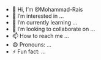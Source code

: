 - 👋 Hi, I’m @Mohammad-Rais
- 👀 I’m interested in ...
- 🌱 I’m currently learning ...
- 💞️ I’m looking to collaborate on ...
- 📫 How to reach me ...
- 😄 Pronouns: ...
- ⚡ Fun fact: ...

<!---
Mohammad-Rais/Mohammad-Rais is a ✨ special ✨ repository because its `README.md` (this file) appears on your GitHub profile.
You can click the Preview link to take a look at your changes.
--->
